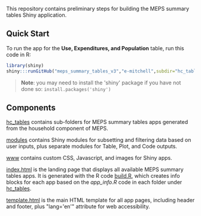This repository contains preliminary steps for building the MEPS summary tables Shiny application.

## Quick Start

To run the app for the **Use, Expenditures, and Population** table, run this code in R:

```r
library(shiny)
shiny:::runGitHub("meps_summary_tables_v3","e-mitchell",subdir="hc_tables/hc1_use")
```

> **Note**: you may need to install the 'shiny' package if you have not done so: `install.packages('shiny')`

## Components

[hc_tables](hc_tables) contains sub-folders for MEPS summary tables apps generated from the household component of MEPS.

[modules](modules) contains Shiny modules for subsetting and filtering data based on user inputs, plus separate modules for Table, Plot, and Code outputs.

[www](www) contains custom CSS, Javascript, and images for Shiny apps.

[index.html](index.html) is the landing page that displays all available MEPS summary tables apps. It is generated with the R code [build.R](build.R), which creates info blocks for each app based on the *app_info.R* code in each folder under [hc_tables](hc_tables).

[template.html](template.html) is the main HTML template for all app pages, including header and footer, plus "lang='en'" attribute for web accessibility.
